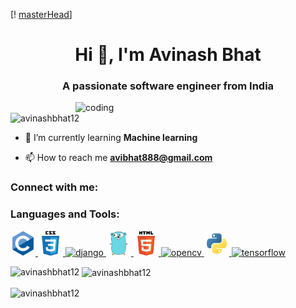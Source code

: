 [! [masterHead](https://www.canva.com/design/DAFfZyexuHY/nDrQcleRRVg4f3VyCetLCA/view?utm_content=DAFfZyexuHY&utm_campaign=designshare&utm_medium=link&utm_source=publishsharelink)]
<h1 align="center">Hi 👋, I'm Avinash Bhat</h1>
<h3 align="center">A passionate software engineer from India</h3>
<img align="right" alt="coding" width="400" src="https://www.bing.com/images/search?view=detailV2&ccid=uv82svnv&id=EBA448CD3A9C3C675F43B5407BD35C4EC4233DCC&thid=OIP.uv82svnvaqGyneDxUMed7wAAAA&mediaurl=https%3a%2f%2fth.bing.com%2fth%2fid%2fR.baff36b2f9ef6aa1b29de0f150c79def%3frik%3dzD0jxE5c03tAtQ%26riu%3dhttp%253a%252f%252fcdn.lowgif.com%252fsmall%252ff7bd98da079046af-matrix-code-tumblr.gif%26ehk%3dvkxK5Ww%252bJcvCPWj%252bDBqs2ZO6nuCTeU9taGPZAYP7bts%253d%26risl%3d%26pid%3dImgRaw%26r%3d0&exph=320&expw=446&q=animated+Coding+GIF&simid=608011780094900661&FORM=IRPRST&ck=EE773D600A4D583692A69263C8E81091&selectedIndex=81">

<p align="left"> <img src="https://komarev.com/ghpvc/?username=avinashbhat12&label=Profile%20views&color=0e75b6&style=flat" alt="avinashbhat12" /> </p>

- 🌱 I’m currently learning **Machine learning**

- 📫 How to reach me **avibhat888@gmail.com**

<h3 align="left">Connect with me:</h3>
<p align="left">
</p>

<h3 align="left">Languages and Tools:</h3>
<p align="left"> <a href="https://www.cprogramming.com/" target="_blank" rel="noreferrer"> <img src="https://raw.githubusercontent.com/devicons/devicon/master/icons/c/c-original.svg" alt="c" width="40" height="40"/> </a> <a href="https://www.w3schools.com/css/" target="_blank" rel="noreferrer"> <img src="https://raw.githubusercontent.com/devicons/devicon/master/icons/css3/css3-original-wordmark.svg" alt="css3" width="40" height="40"/> </a> <a href="https://www.djangoproject.com/" target="_blank" rel="noreferrer"> <img src="https://cdn.worldvectorlogo.com/logos/django.svg" alt="django" width="40" height="40"/> </a> <a href="https://golang.org" target="_blank" rel="noreferrer"> <img src="https://raw.githubusercontent.com/devicons/devicon/master/icons/go/go-original.svg" alt="go" width="40" height="40"/> </a> <a href="https://www.w3.org/html/" target="_blank" rel="noreferrer"> <img src="https://raw.githubusercontent.com/devicons/devicon/master/icons/html5/html5-original-wordmark.svg" alt="html5" width="40" height="40"/> </a> <a href="https://opencv.org/" target="_blank" rel="noreferrer"> <img src="https://www.vectorlogo.zone/logos/opencv/opencv-icon.svg" alt="opencv" width="40" height="40"/> </a> <a href="https://www.python.org" target="_blank" rel="noreferrer"> <img src="https://raw.githubusercontent.com/devicons/devicon/master/icons/python/python-original.svg" alt="python" width="40" height="40"/> </a> <a href="https://www.tensorflow.org" target="_blank" rel="noreferrer"> <img src="https://www.vectorlogo.zone/logos/tensorflow/tensorflow-icon.svg" alt="tensorflow" width="40" height="40"/> </a> </p>

<p><img align="left" src="https://github-readme-stats.vercel.app/api/top-langs?username=avinashbhat12&show_icons=true&locale=en&layout=compact" alt="avinashbhat12" /></p>

<p>&nbsp;<img align="center" src="https://github-readme-stats.vercel.app/api?username=avinashbhat12&show_icons=true&locale=en" alt="avinashbhat12" /></p>

<p><img align="center" src="https://github-readme-streak-stats.herokuapp.com/?user=avinashbhat12&" alt="avinashbhat12" /></p>
